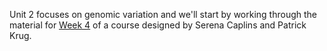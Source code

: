 Unit 2 focuses on genomic variation and we'll start by working through the material for [Week 4](https://baylab.github.io/MarineGenomicsSemester/week-4--what-is-a-genetic-variant.html) of a course designed by Serena Caplins and Patrick Krug.
